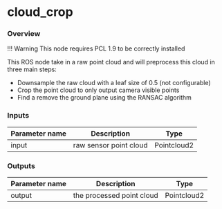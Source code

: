 # cloud_crop

### Overview

!!! Warning
    This node requires PCL 1.9 to be correctly installed

This ROS node take in a raw point cloud and will preprocess this cloud in three main steps:

- Downsample the raw cloud with a leaf size of 0.5 (not configurable)
- Crop the point cloud to only output camera visible points 
- Find a remove the ground plane using the RANSAC algorithm

### Inputs

|  Parameter name |  Description  |  Type  |
|-----------------|---------------|--------|
|  input  	|  raw sensor point cloud	| Pointcloud2 |


### Outputs

|  Parameter name |  Description  |  Type  |
|-----------------|---------------|--------|
|  output  	| the processed point cloud	| Pointcloud2 |
